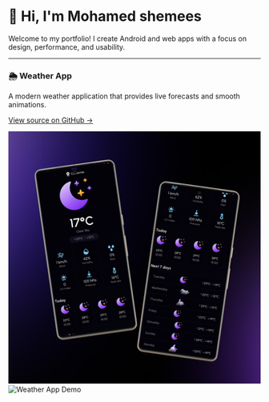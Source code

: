 # 👋 Hi, I'm Mohamed shemees
Welcome to my portfolio! I create Android and web apps with a focus on design, performance, and usability.

---

  <div class="project-info">
    <h3>🌦️ Weather App</h3>
    <p>A modern weather application that provides live forecasts and smooth animations.</p>
    <p><a href="https://github.com/mohamedshemees/MyWeatherApp" target="_blank">View source on GitHub →</a></p>
  </div>

  <div class="app-gallery">
    <img src="assets/weather_app.png" alt="Weather App Screenshot" class="app-image">
    <img src="assets/weather_demo.webm" alt="Weather App Demo" class="app-gif">
  </div>

<link rel="stylesheet" href="assets/css/style.css">
